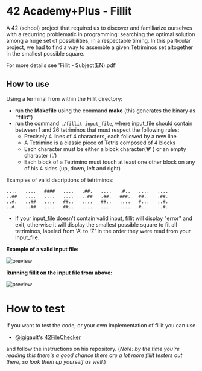 # 42 Academy+Plus - Fillit
A 42 (school) project that required us to discover and familiarize ourselves with a recurring problematic in programming: searching the optimal solution among a huge set of possibilities, in a respectable timing. In this particular project, we had to find a way to assemble a given Tetriminos set altogether in the smallest possible square.

For more details see 'Fillit - Subject(EN).pdf'

## How to use
Using a terminal from within the Fillit directory:
- run the **Makefile** using the command **make** (this generates the binary as **"fillit"**)
- run the command `./fillit input_file`, where input_file should contain between 1 and 26 tetriminos that must respect the following rules:
	- Precisely 4 lines of 4 characters, each followed by a new line
	- A Tetrimino is a classic piece of Tetris composed of 4 blocks
	- Each character must be either a block character(’#’ ) or an empty character (’.’)
	- Each block of a Tetrimino must touch at least one other block on any of his 4 sides (up, down, left and right)

Examples of valid dscriptions of tetriminos:
```
....   ....   ####   ....   .##.   ....   .#..   ....   ....
..##   ....   ....   ....   ..##   .##.   ###.   ##..   .##.
..#.   ..##   ....   ##..   ....   ##..   ....   #...   ..#.
..#.   ..##   ....   ##..   ....   ....   ....   #...   ..#.
```

- if your input_file doesn't contain valid input, fillit will display "error" and exit, otherwise it will display the smallest possible square to fit all tetriminos, labeled from 'A' to 'Z' in the order they were read from your input_file.

**Example of a valid input file:**

![preview](https://i.imgur.com/Wp0BUHs.png)

**Running fillit on the input file from above:**

![preview](https://i.imgur.com/yqznT0U.png)

# How to test

If you want to test the code, or your own implementation of fillit you can use 
- @jgigault's [42FileChecker](https://github.com/jgigault/42FileChecker)

and follow the instructions on his repository. (*Note: by the time you're reading this there's a good chance there are a lot more fillit testers out there, so look them up yourself as well.*)
